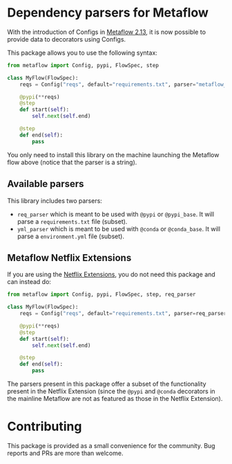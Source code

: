 # Dependency parsers for Metaflow

With the introduction of Configs in
[Metaflow 2.13](https://github.com/Netflix/metaflow/releases/tag/2.13), it
is now possible to provide data to decorators using Configs.

This package allows you to use the following syntax:
``` python
from metaflow import Config, pypi, FlowSpec, step

class MyFlow(FlowSpec):
    reqs = Config("reqs", default="requirements.txt", parser="metaflow_dep_parsers.req_parser")

    @pypi(**reqs)
    @step
    def start(self):
        self.next(self.end)

    @step
    def end(self):
        pass
```

You only need to install this library on the machine launching the Metaflow flow above
(notice that the parser is a string).

## Available parsers

This library includes two parsers:
  - `req_parser` which is meant to be used with `@pypi` or `@pypi_base`. It will parse
    a `requirements.txt` file (subset).
 - `yml_parser` which is meant to be used with `@conda` or `@conda_base`. It will
   parse a `environment.yml` file (subset).

## Metaflow Netflix Extensions

If you are using the [Netflix Extensions](https://github.com/Netflix/metaflow-nflx-extensions),
you do not need this package and can instead do:
``` python
from metaflow import Config, pypi, FlowSpec, step, req_parser

class MyFlow(FlowSpec):
    reqs = Config("reqs", default="requirements.txt", parser=req_parser)

    @pypi(**reqs)
    @step
    def start(self):
        self.next(self.end)

    @step
    def end(self):
        pass
```

The parsers present in this package offer a subset of the functionality present in the
Netflix Extension (since the `@pypi` and `@conda` decorators in the mainline Metaflow
are not as featured as those in the Netflix Extension).

# Contributing

This package is provided as a small convenience for the community. Bug reports and PRs are
more than welcome.
